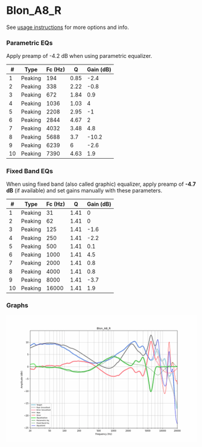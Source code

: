 # Blon_A8_R
See [usage instructions](https://github.com/jaakkopasanen/AutoEq#usage) for more options and info.

### Parametric EQs
Apply preamp of -4.2 dB when using parametric equalizer.

|   # | Type    |   Fc (Hz) |    Q |   Gain (dB) |
|-----|---------|-----------|------|-------------|
|   1 | Peaking |       194 | 0.85 |        -2.4 |
|   2 | Peaking |       338 | 2.22 |        -0.8 |
|   3 | Peaking |       672 | 1.84 |         0.9 |
|   4 | Peaking |      1036 | 1.03 |         4   |
|   5 | Peaking |      2208 | 2.95 |        -1   |
|   6 | Peaking |      2844 | 4.67 |         2   |
|   7 | Peaking |      4032 | 3.48 |         4.8 |
|   8 | Peaking |      5688 | 3.7  |       -10.2 |
|   9 | Peaking |      6239 | 6    |        -2.6 |
|  10 | Peaking |      7390 | 4.63 |         1.9 |

### Fixed Band EQs
When using fixed band (also called graphic) equalizer, apply preamp of **-4.7 dB** (if available) and set gains manually with these parameters.

|   # | Type    |   Fc (Hz) |    Q |   Gain (dB) |
|-----|---------|-----------|------|-------------|
|   1 | Peaking |        31 | 1.41 |         0   |
|   2 | Peaking |        62 | 1.41 |         0   |
|   3 | Peaking |       125 | 1.41 |        -1.6 |
|   4 | Peaking |       250 | 1.41 |        -2.2 |
|   5 | Peaking |       500 | 1.41 |         0.1 |
|   6 | Peaking |      1000 | 1.41 |         4.5 |
|   7 | Peaking |      2000 | 1.41 |         0.8 |
|   8 | Peaking |      4000 | 1.41 |         0.8 |
|   9 | Peaking |      8000 | 1.41 |        -3.7 |
|  10 | Peaking |     16000 | 1.41 |         1.9 |

### Graphs
![](./Blon_A8_R.png)
